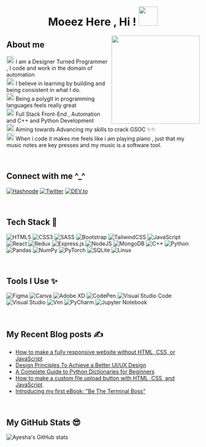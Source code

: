 <!--
**AyeshaSahar/AyeshaSahar** is a ✨ _special_ ✨ repository because its `README.md` (this file) appears on your GitHub profile.

Here are some ideas to get you started:

- 🔭 I’m currently working on ...
- 🌱 I’m currently learning ...
- 👯 I’m looking to collaborate on ...
- 🤔 I’m looking for help with ...
- 💬 Ask me about ...
- 📫 How to reach me: ...
- 😄 Pronouns: ...
- ⚡ Fun fact: ...
-->
<h1 align="center">Moeez Here , Hi ! <img src="https://media.giphy.com/media/qgQUggAC3Pfv687qPC/giphy.gif" width="50"></h1>
<img align='right' src="https://media.giphy.com/media/qgQUggAC3Pfv687qPC/giphy.gif" width="230">

## About me
<img height="20" src="https://giphy.com/gifs/night-programming-programmer-xUA7bdpLxQhsSQdyog"> I am a Designer Turned Programmer , I code and work in the domain of automation<br>
<img height="20" src="https://giphy.com/gifs/night-programming-programmer-xUA7bdpLxQhsSQdyog"> I believe in learning by building and being consistent in what I do. <br>
<img height="20" src="https://giphy.com/gifs/night-programming-programmer-xUA7bdpLxQhsSQdyog"> Being a polyglt in programming languages feels really great<br>
<img height="20" src="https://giphy.com/gifs/night-programming-programmer-xUA7bdpLxQhsSQdyog"> Full Stack Front-End , Automation and C++ and Python Development<br>
<img height="20" src="https://giphy.com/gifs/night-programming-programmer-xUA7bdpLxQhsSQdyog"> Aiming towards Advancing my skills to crack GSOC ✨✨<br>
<img height="20" src="https://giphy.com/gifs/night-programming-programmer-xUA7bdpLxQhsSQdyog"> When i code it makes me feels like i am playing piano , just that my music notes are key presses and my music is a software tool.

<br>

## Connect with me ^_^ 

[<img alt="Hashnode" src="https://img.shields.io/badge/Hashnode-2962FF?style=for-the-badge&logo=hashnode&logoColor=white" />](https://thecodingcompany.hashnode.dev/)
[<img alt="Twitter" src="https://img.shields.io/badge/Twitter-1DA1F2?style=for-the-badge&logo=twitter&logoColor=white" />](https://twitter.com/acecornball)
[<img alt="DEV.to" src="https://img.shields.io/badge/dev.to-0A0A0A?style=for-the-badge&logo=dev.to&logoColor=white" />](https://dev.to/iayeshasahar)

<br>

## Tech Stack 🚀
![HTML5](https://img.shields.io/badge/html5-%23E34F26.svg?style=for-the-badge&logo=html5&logoColor=white)
![CSS3](https://img.shields.io/badge/css3-%231572B6.svg?style=for-the-badge&logo=css3&logoColor=white)
![SASS](https://img.shields.io/badge/SASS-hotpink.svg?style=for-the-badge&logo=SASS&logoColor=white)
![Bootstrap](https://img.shields.io/badge/bootstrap-%23563D7C.svg?style=for-the-badge&logo=bootstrap&logoColor=white)
![TailwindCSS](https://img.shields.io/badge/tailwindcss-%2338B2AC.svg?style=for-the-badge&logo=tailwind-css&logoColor=white)
![JavaScript](https://img.shields.io/badge/javascript-%23323330.svg?style=for-the-badge&logo=javascript&logoColor=%23F7DF1E)
![React](https://img.shields.io/badge/react-%2320232a.svg?style=for-the-badge&logo=react&logoColor=%2361DAFB)
![Redux](https://img.shields.io/badge/redux-%23593d88.svg?style=for-the-badge&logo=redux&logoColor=white)
![Express.js](https://img.shields.io/badge/express.js-%23404d59.svg?style=for-the-badge&logo=express&logoColor=%2361DAFB)
![NodeJS](https://img.shields.io/badge/node.js-6DA55F?style=for-the-badge&logo=node.js&logoColor=white)
![MongoDB](https://img.shields.io/badge/MongoDB-%234ea94b.svg?style=for-the-badge&logo=mongodb&logoColor=white)
![C++](https://img.shields.io/badge/c++-%2300599C.svg?style=for-the-badge&logo=c%2B%2B&logoColor=white)
![Python](https://img.shields.io/badge/python-3670A0?style=for-the-badge&logo=python&logoColor=ffdd54)
![Pandas](https://img.shields.io/badge/pandas-%23150458.svg?style=for-the-badge&logo=pandas&logoColor=white)
![NumPy](https://img.shields.io/badge/numpy-%23013243.svg?style=for-the-badge&logo=numpy&logoColor=white)
![PyTorch](https://img.shields.io/badge/PyTorch-%23EE4C2C.svg?style=for-the-badge&logo=PyTorch&logoColor=white)
![SQLite](https://img.shields.io/badge/sqlite-%2307405e.svg?style=for-the-badge&logo=sqlite&logoColor=white)
![Linux](https://img.shields.io/badge/Linux-FCC624?style=for-the-badge&logo=linux&logoColor=black)

<br>

## Tools I Use ✨

![Figma](https://img.shields.io/badge/figma-%23F24E1E.svg?style=for-the-badge&logo=figma&logoColor=white)
![Canva](https://img.shields.io/badge/Canva-%2300C4CC.svg?style=for-the-badge&logo=Canva&logoColor=white)
![Adobe XD](https://img.shields.io/badge/Adobe%20XD-470137?style=for-the-badge&logo=Adobe%20XD&logoColor=#FF61F6)
![CodePen](https://img.shields.io/badge/CodePen-white?style=for-the-badge&logo=codepen&logoColor=black)
![Visual Studio Code](https://img.shields.io/badge/Visual%20Studio%20Code-0078d7.svg?style=for-the-badge&logo=visual-studio-code&logoColor=white)
![Visual Studio](https://img.shields.io/badge/Visual%20Studio-5C2D91.svg?style=for-the-badge&logo=visual-studio&logoColor=white)
![Vim](https://img.shields.io/badge/VIM-%2311AB00.svg?style=for-the-badge&logo=vim&logoColor=white)
![PyCharm](https://img.shields.io/badge/pycharm-143?style=for-the-badge&logo=pycharm&logoColor=black&color=black&labelColor=green)
![Jupyter Notebook](https://img.shields.io/badge/jupyter-%23FA0F00.svg?style=for-the-badge&logo=jupyter&logoColor=white)

<br>

## My Recent Blog posts ✍️

- [How to make a fully responsive website without HTML, CSS, or JavaScript](https://thecodingcompany.hashnode.dev/how-to-make-a-fully-responsive-website-without-html-css-or-javascript)
- [Design Principles To Achieve a Better UI/UX Design](https://thecodingcompany.hashnode.dev/design-principles-to-achieve-a-better-uiux-design)
- [A Complete Guide to Python Dictionaries for Beginners](https://thecodingcompany.hashnode.dev/a-complete-guide-to-python-dictionaries-for-beginners)
- [How to make a custom file upload button with HTML, CSS, and JavaScript](https://thecodingcompany.hashnode.dev/how-to-make-a-custom-file-upload-button-with-html-css-and-javascript)
- [Introducing my first eBook: "Be The Terminal Boss"](https://thecodingcompany.hashnode.dev/introducing-my-first-ebook-be-the-terminal-boss)

<br>

## My GitHub Stats 😎
![Ayesha's GitHub stats](https://github-readme-stats.vercel.app/api?username=AyeshaSahar&theme=cobalt&show_icons=true)
